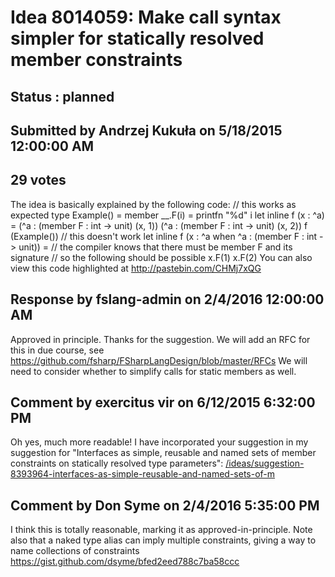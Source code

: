# Idea 8014059: Make call syntax simpler for statically resolved member constraints #

## Status : planned

## Submitted by Andrzej Kukuła on 5/18/2015 12:00:00 AM

## 29 votes

The idea is basically explained by the following code:
// this works as expected
type Example() =
member __.F(i) = printfn "%d" i
let inline f (x : ^a) =
(^a : (member F : int -> unit) (x, 1))
(^a : (member F : int -> unit) (x, 2))
f (Example())
// this doesn't work
let inline f (x : ^a when ^a : (member F : int -> unit)) =
// the compiler knows that there must be member F and its signature
// so the following should be possible
x.F(1)
x.F(2)
You can also view this code highlighted at http://pastebin.com/CHMj7xQG

## Response by fslang-admin on 2/4/2016 12:00:00 AM

Approved in principle. Thanks for the suggestion.
We will add an RFC for this in due course, see https://github.com/fsharp/FSharpLangDesign/blob/master/RFCs
We will need to consider whether to simplify calls for static members as well.


## Comment by exercitus vir on 6/12/2015 6:32:00 PM

Oh yes, much more readable!
I have incorporated your suggestion in my suggestion for "Interfaces as simple, reusable and named sets of member constraints on statically resolved type parameters": [/ideas/suggestion-8393964-interfaces-as-simple-reusable-and-named-sets-of-m](/ideas/suggestion-8393964-interfaces-as-simple-reusable-and-named-sets-of-m.md)

## Comment by Don Syme on 2/4/2016 5:35:00 PM

I think this is totally reasonable, marking it as approved-in-principle.
Note also that a naked type alias can imply multiple constraints, giving a way to name collections of constraints
https://gist.github.com/dsyme/bfed2eed788c7ba58ccc
